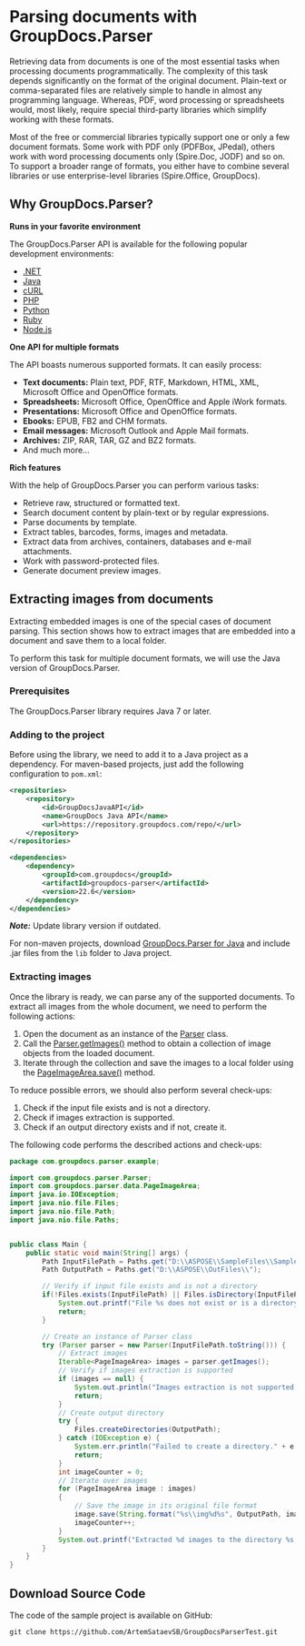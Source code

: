 # Parsing documents with GroupDocs.Parser

Retrieving data from documents is one of the most essential tasks when processing documents programmatically. The complexity of this task depends significantly on the format of the original document. Plain-text or comma-separated files are relatively simple to handle in almost any programming language. Whereas, PDF, word processing or spreadsheets would, most likely, require special third-party libraries which simplify working with these formats.    

Most of the free or commercial libraries typically support one or only a few document formats. Some work with PDF only (PDFBox, JPedal), others work with word processing documents only (Spire.Doc, JODF) and so on. To support a broader range of formats, you either have to combine several libraries or use enterprise-level libraries (Spire.Office, GroupDocs).      
  
## Why GroupDocs.Parser?
**Runs in your favorite environment**

The GroupDocs.Parser API is available for the following popular development environments:
- [.NET](https://products.groupdocs.com/parser/net/)
- [Java](https://products.groupdocs.com/parser/java/)
- [cURL](https://products.groupdocs.cloud/parser/curl)
- [PHP](https://products.groupdocs.cloud/parser/php/)
- [Python](https://products.groupdocs.cloud/parser/python/)
- [Ruby](https://products.groupdocs.cloud/parser/ruby/)
- [Node.js](https://products.groupdocs.cloud/parser/nodejs/)

**One API for multiple formats**

The API boasts numerous supported formats. It can easily process:
- **Text documents:** Plain text, PDF, RTF, Markdown, HTML, XML, Microsoft Office and OpenOffice formats. 
- **Spreadsheets:**  Microsoft Office, OpenOffice and Apple iWork formats.
- **Presentations:** Microsoft Office and OpenOffice formats.
- **Ebooks:** EPUB, FB2 and CHM formats.
- **Email messages:** Microsoft Outlook and Apple Mail formats.
- **Archives:** ZIP, RAR, TAR, GZ and BZ2 formats.
- And much more...


**Rich features**

With the help of GroupDocs.Parser you can perform various tasks:
- Retrieve raw, structured or formatted text.
- Search document content by plain-text or by regular expressions.
- Parse documents by template.
- Extract tables, barcodes, forms, images and metadata.
- Extract data from archives, containers, databases and e-mail attachments.
- Work with password-protected files.
- Generate document preview images.


## Extracting images from documents
Extracting embedded images is one of the special cases of document parsing. This section shows how to extract images that are embedded into a document and save them to a local folder.

To perform this task for multiple document formats, we will use the Java version of GroupDocs.Parser.
### Prerequisites
The GroupDocs.Parser library requires Java 7 or later.
### Adding to the project
Before using the library, we need to add it to a Java project as a dependency.
For maven-based projects, just add the following configuration to `pom.xml`:
```xml
<repositories>
    <repository>
        <id>GroupDocsJavaAPI</id>
        <name>GroupDocs Java API</name>
        <url>https://repository.groupdocs.com/repo/</url>
    </repository>
</repositories>
```
```xml
<dependencies>
    <dependency>
        <groupId>com.groupdocs</groupId>
        <artifactId>groupdocs-parser</artifactId>
        <version>22.6</version>
    </dependency>
</dependencies>
```
**_Note:_** Update library version if outdated.

For non-maven projects, download [GroupDocs.Parser for Java](https://downloads.groupdocs.com/parser/java) and include .jar files from the `lib` folder to Java project.

### Extracting images
Once the library is ready, we can parse any of the supported documents. To extract all images from the whole document, we need to perform the following actions:
1. Open the document as an instance of the [Parser](https://apireference.groupdocs.com/java/parser/com.groupdocs.parser/Parser) class.
2. Call the [Parser.getImages()](https://apireference.groupdocs.com/java/parser/com.groupdocs.parser/Parser#getImages()) method to obtain a collection of image objects from the loaded document.
3. Iterate through the collection and save the images to a local folder using the [PageImageArea.save()](https://apireference.groupdocs.com/parser/java/com.groupdocs.parser.data/PageImageArea#save(java.lang.String)) method.

To reduce possible errors, we should also perform several check-ups:
1. Check if the input file exists and is not a directory.
2. Check if images extraction is supported.
3. Check if an output directory exists and if not, create it.

The following code performs the described actions and check-ups:
```java
package com.groupdocs.parser.example;

import com.groupdocs.parser.Parser;
import com.groupdocs.parser.data.PageImageArea;
import java.io.IOException;
import java.nio.file.Files;
import java.nio.file.Path;
import java.nio.file.Paths;


public class Main {
    public static void main(String[] args) {
        Path InputFilePath = Paths.get("D:\\ASPOSE\\SampleFiles\\SampleWithImages.docx");
        Path OutputPath = Paths.get("D:\\ASPOSE\\OutFiles\\");

        // Verify if input file exists and is not a directory
        if(!Files.exists(InputFilePath) || Files.isDirectory(InputFilePath)) {
            System.out.printf("File %s does not exist or is a directory.%n", InputFilePath);
            return;
        }

        // Create an instance of Parser class
        try (Parser parser = new Parser(InputFilePath.toString())) {
            // Extract images
            Iterable<PageImageArea> images = parser.getImages();
            // Verify if images extraction is supported
            if (images == null) {
                System.out.println("Images extraction is not supported.");
                return;
            }
            // Create output directory
            try {
                Files.createDirectories(OutputPath);
            } catch (IOException e) {
                System.err.println("Failed to create a directory." + e.getMessage());
                return;
            }
            int imageCounter = 0;
            // Iterate over images
            for (PageImageArea image : images)
            {
                // Save the image in its original file format
                image.save(String.format("%s\\img%d%s", OutputPath, imageCounter, image.getFileType().getExtension()));
                imageCounter++;
            }
            System.out.printf("Extracted %d images to the directory %s.%n", imageCounter, OutputPath);
        }
    }
}
```


## Download Source Code
The code of the sample project is available on GitHub:
```shell
git clone https://github.com/ArtemSataevSB/GroupDocsParserTest.git
```